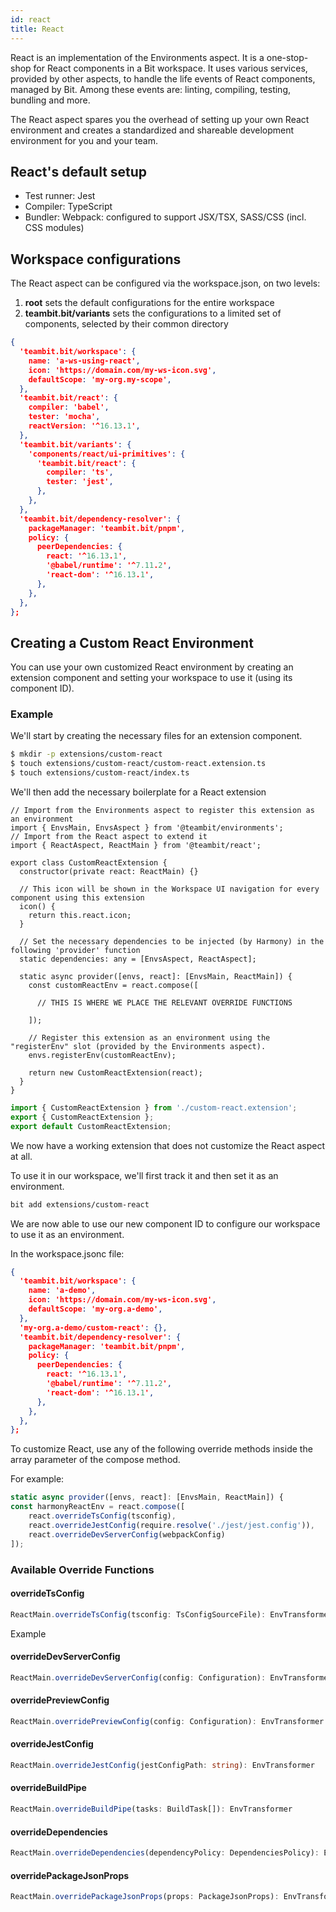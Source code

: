 ```yaml
---
id: react
title: React
---
```


React is an implementation of the Environments aspect. It is a one-stop-shop for React components in a Bit workspace. It uses various services, provided by other aspects, to handle the life events of React components, managed by Bit. Among these events are: linting, compiling, testing, bundling and more.

The React aspect spares you the overhead of setting up your own React environment and creates a standardized and shareable development environment for you and your team.

## React's default setup

- Test runner: Jest
- Compiler: TypeScript
- Bundler: Webpack: configured to support JSX/TSX, SASS/CSS (incl. CSS modules)

## Workspace configurations

The React aspect can be configured via the workspace.json, on two levels:

1. __root__ sets the default configurations for the entire workspace
2. __teambit.bit/variants__ sets the configurations to a limited set of components, selected by their common directory


```json
{
  'teambit.bit/workspace': {
    name: 'a-ws-using-react',
    icon: 'https://domain.com/my-ws-icon.svg',
    defaultScope: 'my-org.my-scope',
  },
  'teambit.bit/react': {
    compiler: 'babel',
    tester: 'mocha',
    reactVersion: '^16.13.1',
  },
  'teambit.bit/variants': {
    'components/react/ui-primitives': {
      'teambit.bit/react': {
        compiler: 'ts',
        tester: 'jest',
      },
    },
  },
  'teambit.bit/dependency-resolver': {
    packageManager: 'teambit.bit/pnpm',
    policy: {
      peerDependencies: {
        react: '^16.13.1',
        '@babel/runtime': '^7.11.2',
        'react-dom': '^16.13.1',
      },
    },
  },
};
```


## Creating a Custom React Environment

You can use your own customized React environment by creating an extension component and setting your workspace to use it (using its component ID).

### Example
We'll start by creating the necessary files for an extension component.

```bash
$ mkdir -p extensions/custom-react
$ touch extensions/custom-react/custom-react.extension.ts
$ touch extensions/custom-react/index.ts
```

We'll then add the necessary boilerplate for a React extension
<!--DOCUSAURUS_CODE_TABS-->
<!--custom-react.extension-->
```tsx
// Import from the Environments aspect to register this extension as an environment
import { EnvsMain, EnvsAspect } from '@teambit/environments';
// Import from the React aspect to extend it
import { ReactAspect, ReactMain } from '@teambit/react';

export class CustomReactExtension {
  constructor(private react: ReactMain) {}

  // This icon will be shown in the Workspace UI navigation for every component using this extension 
  icon() {
    return this.react.icon;
  }

  // Set the necessary dependencies to be injected (by Harmony) in the following 'provider' function
  static dependencies: any = [EnvsAspect, ReactAspect];

  static async provider([envs, react]: [EnvsMain, ReactMain]) {
    const customReactEnv = react.compose([

      // THIS IS WHERE WE PLACE THE RELEVANT OVERRIDE FUNCTIONS

    ]);

    // Register this extension as an environment using the "registerEnv" slot (provided by the Environments aspect).
    envs.registerEnv(customReactEnv);

    return new CustomReactExtension(react);
  }
}
```
<!--index.ts-->
```ts
import { CustomReactExtension } from './custom-react.extension';
export { CustomReactExtension };
export default CustomReactExtension;
```
<!--END_DOCUSAURUS_CODE_TABS-->

We now have a working extension that does not customize the React aspect at all.

To use it in our workspace, we'll first track it and then set it as an environment.

```bash
bit add extensions/custom-react
```

We are now able to use our new component ID to configure our workspace to use it as an environment.

In the workspace.jsonc file:

```json
{
  'teambit.bit/workspace': {
    name: 'a-demo',
    icon: 'https://domain.com/my-ws-icon.svg',
    defaultScope: 'my-org.a-demo',
  },
  'my-org.a-demo/custom-react': {},
  'teambit.bit/dependency-resolver': {
    packageManager: 'teambit.bit/pnpm',
    policy: {
      peerDependencies: {
        react: '^16.13.1',
        '@babel/runtime': '^7.11.2',
        'react-dom': '^16.13.1',
      },
    },
  },
};
```

To customize React, use any of the following override methods inside the array parameter of the compose method.

For example:

```ts
static async provider([envs, react]: [EnvsMain, ReactMain]) {
const harmonyReactEnv = react.compose([
    react.overrideTsConfig(tsconfig),
    react.overrideJestConfig(require.resolve('./jest/jest.config')),
    react.overrideDevServerConfig(webpackConfig)
]);
```

### Available Override Functions

#### overrideTsConfig
```ts
ReactMain.overrideTsConfig(tsconfig: TsConfigSourceFile): EnvTransformer
```

Example


#### overrideDevServerConfig
```ts
ReactMain.overrideDevServerConfig(config: Configuration): EnvTransformer
```

#### overridePreviewConfig
```ts
ReactMain.overridePreviewConfig(config: Configuration): EnvTransformer
```

#### overrideJestConfig
```ts
ReactMain.overrideJestConfig(jestConfigPath: string): EnvTransformer
```

#### overrideBuildPipe
```ts
ReactMain.overrideBuildPipe(tasks: BuildTask[]): EnvTransformer
```

#### overrideDependencies
```ts
ReactMain.overrideDependencies(dependencyPolicy: DependenciesPolicy): EnvTransformer
```

#### overridePackageJsonProps
```ts
ReactMain.overridePackageJsonProps(props: PackageJsonProps): EnvTransformer
```